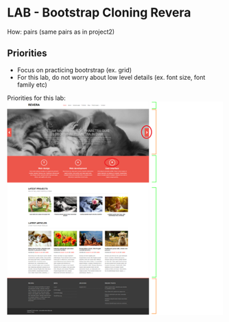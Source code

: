 
# LAB - Bootstrap Cloning Revera


How: pairs (same pairs as in project2)


<!--
@Luis: TRY TO USE SAME PAIRS AS PROJECT 2
-->




## Priorities


- Focus on practicing bootrstrap (ex. grid)
- For this lab, do not worry about low level details (ex. font size, font family etc)



Priorities for this lab:
![bootstrap lab](./images/bootstrap-lab.png)



